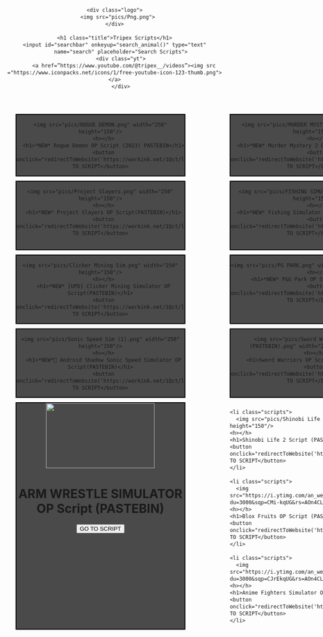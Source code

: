 <!DOCTYPE html>
<html>
<head>
  <title>BanonymousYT</title>
  <link rel="icon" href="pics/Png.ico" type="image/x-icon">
  <link rel="stylesheet" type="text/css" href="style.css">
</head>
<body>
  
  <header>
    
    <div class="logo">
      <img src="pics/Png.png">
    </div>
    
    <h1 class="title">Tripex Scripts</h1>
    <input id="searchbar" onkeyup="search_animal()" type="text"
        name="search" placeholder="Search Scripts">
        <div class="yt">
          <a href=”https://www.youtube.com/@tripex__/videos”><img src ="https://www.iconpacks.net/icons/1/free-youtube-icon-123-thumb.png"> </a>
        </div>
  </header>
  
   
  <style>
    ol {
      list-style-type: none;
      display: grid;
      grid-template-columns: repeat(3, 1fr);
      grid-gap: 10px;
    }

    li {
      text-align: center;
      border: 2px solid rgb(0, 0, 0);
      width: 80%;
      background-color: rgba(0, 0, 0, 0.705);
    
    }
  </style>
  

  
<ol class>

  <li class="scripts">
    
    <img src="pics/ROGUE DEMON.png" width="250" height="150"/>
      <h></h>
      <h1>*NEW* Rogue Demon OP Script (2023) PASTEBIN</h1>
      <button onclick="redirectToWebsite('https://workink.net/1Qct/ljt3k4ph')">GO TO SCRIPT</button>
    
  </li>


  <li class="scripts">
    
    <img src="pics/MURDER MYSTER 2.png" width="250" height="150"/>
      <h></h>
      <h1>*NEW* Murder Mystery 2 OP Script (PASTEBIN)</h1>
      <button onclick="redirectToWebsite('https://workink.net/1Qct/ljr3ejx9')">GO TO SCRIPT</button>
    
  </li>

  <li class="scripts">
    
    <img src="pics/Type Soul.png" width="250" height="150"/>
      <h></h>
      <h1>*NEW* Type://Soul OP Script(PASTEBIN)</h1>
      <button onclick="redirectToWebsite('https://workink.net/1Qct/ljqbgxfp')">GO TO SCRIPT</button>
    
  </li>

  <li class="scripts">
    
    <img src="pics/Project Slayers.png" width="250" height="150"/>
      <h></h>
      <h1>*NEW* Project Slayers OP Script(PASTEBIN)</h1>
      <button onclick="redirectToWebsite('https://workink.net/1Qct/ljqa0thb')">GO TO SCRIPT</button>
    
  </li>

  <li class="scripts">
    
    <img src="pics/FISHING SIMULATOR.png" width="250" height="150"/>
      <h></h>
      <h1>*NEW* Fishing Simulator OP Script(PASTEBIN)</h1>
      <button onclick="redirectToWebsite('https://workink.net/1Qct/ljq981aa')">GO TO SCRIPT</button>
    
  </li>

  <li class="scripts">
    
    <img src="pics/Anime Warriors Simulator 2.png" width="250" height="150"/>
      <h></h>
      <h1>*NEW* [UPD11!] Anime Warriors 2 Simulator OP Script(PASTEBIN)</h1>
      <button onclick="redirectToWebsite('https://workink.net/1Qct/ljq8npq9')">GO TO SCRIPT</button>
    
  </li>

  <li class="scripts">
    
    <img src="pics/Clicker Mining Sim.png" width="250" height="150"/>
      <h></h>
      <h1>*NEW* [UPD] Clicker Mining Simulator OP Script(PASTEBIN)</h1>
      <button onclick="redirectToWebsite('https://workink.net/1Qct/ljpxgnb5')">GO TO SCRIPT</button>
    
  </li>

  <li class="scripts">
    
    <img src="pics/PG PARK.png" width="250" height="150"/>
      <h></h>
      <h1>*NEW* P&G Park OP Script(PASTEBIN)</h1>
      <button onclick="redirectToWebsite('https://workink.net/1Qct/ljpul13b')">GO TO SCRIPT</button>
    
  </li>

  <li class="scripts">
    
    <img src="pics/PET SIMULATOR X.png" width="250" height="150"/>
      <h></h>
      <h1>*NEW* Pet Simulator X OP Script(PASTEBIN)</h1>
      <button onclick="redirectToWebsite('https://workink.net/1Qct/ljprfhg5')">GO TO SCRIPT</button>
    
  </li>

  <li class="scripts">
    
    <img src="pics/Sonic Speed Sim (1).png" width="250" height="150"/>
      <h></h>
      <h1>*NEW*💚 Android Shadow Sonic Speed Simulator OP Script(PASTEBIN)</h1>
      <button onclick="redirectToWebsite('https://workink.net/1Qct/ljpq37ct')">GO TO SCRIPT</button>
    
  </li>
 
  
  <li class="scripts">
    
    <img src="pics/Sword Warriors OP Script (PASTEBIN).png" width="250" height="150"/>
    <h></h>
    <h1>Sword Warriors OP Script (PASTEBIN)</h1>
    <button onclick="redirectToWebsite('https://workink.net/1Qct/ljozupl6')">GO TO SCRIPT</button>
  
</li>
   
  
  
  <li class="scripts">
    
    <img src="pics/Boxing Friends Simulator OP Script (PASTEBIN).png" width="250" height="150"/>
      <h></h>
      <h1>Boxing Friends Simulator OP Script (PASTEBIN)</h1>
      <button onclick="redirectToWebsite('https://workink.net/1Qct/ljoiigan')">GO TO SCRIPT</button>
    
  </li>
  
  <li class="scripts">
    <img src="pics/ARM WRESTLE SIMULATOR OP Script (PASTEBIN).png" width="250" height="150"/>
    <h></h>
    <h1>ARM WRESTLE SIMULATOR OP Script (PASTEBIN)</h1>
    <button onclick="redirectToWebsite('https://workink.net/1Qct/ljohqhgy')">GO TO SCRIPT</button></li>


    <li class="scripts">
      <img src="pics/Shinobi Life 2 Script (PASTEBIN).png" width="250" height="150"/>
    <h></h>
    <h1>Shinobi Life 2 Script (PASTEBIN)</h1>
    <button onclick="redirectToWebsite('https://workink.net/1Qct/ljofm9r0')">GO TO SCRIPT</button>
    </li>

    <li class="scripts">
      <img src="https://i.ytimg.com/an_webp/Hc9qnoJviLg/mqdefault_6s.webp?du=3000&sqp=CMi-kqUG&rs=AOn4CLDov9Fhjbs83jGoyh305l2T1Zqv8w">
    <h></h>
    <h1>Blox Fruits OP Script (PASTEBIN)</h1>
    <button onclick="redirectToWebsite('https://workink.net/1Qct/ljoarukd')">GO TO SCRIPT</button>
    </li>

    <li class="scripts">
      <img src="https://i.ytimg.com/an_webp/NNCVztFrZaI/mqdefault_6s.webp?du=3000&sqp=CJrEkqUG&rs=AOn4CLDjEglPF2CErH8MJSucjtG5tIPqCw">
    <h></h>
    <h1>Anime Fighters Simulator OP Script (PASTEBIN)</h1>
    <button onclick="redirectToWebsite('https://workink.net/1Qct/ljo8mdac')">GO TO SCRIPT</button>
    </li>

  

    
</ol>




 
  <div class="wave"></div>
  <div class="wave"></div>
  <div class="wave"></div>
  
 



  
<script async src="https://pagead2.googlesyndication.com/pagead/js/adsbygoogle.js?client=ca-pub-1392605018990508"
     crossorigin="anonymous"></script>


  <script>
    function redirectToWebsite(url) {
      window.location.href = url;
    }
  </script>
  <script src="script.js"></script>
  <script src="path/to/wk_ext_script_438989_8737.js"></script>
</body>
</html>
